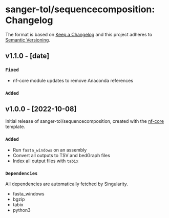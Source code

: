 # sanger-tol/sequencecomposition: Changelog

The format is based on [Keep a Changelog](https://keepachangelog.com/en/1.0.0/)
and this project adheres to [Semantic Versioning](https://semver.org/spec/v2.0.0.html).

## v1.1.0 - [date]

### `Fixed`

- nf-core module updates to remove Anaconda references

### `Added`

## v1.0.0 - [2022-10-08]

Initial release of sanger-tol/sequencecomposition, created with the [nf-core](https://nf-co.re/) template.

### `Added`

- Run `fasta_windows` on an assembly
- Convert all outputs to TSV and bedGraph files
- Index all output files with `tabix`

### `Dependencies`

All dependencies are automatically fetched by Singularity.

- fasta_windows
- bgzip
- tabix
- python3

